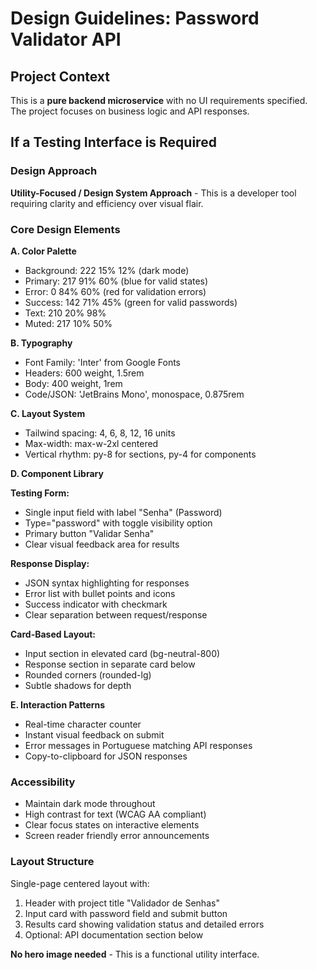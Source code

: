 # Design Guidelines: Password Validator API

## Project Context
This is a **pure backend microservice** with no UI requirements specified. The project focuses on business logic and API responses.

## If a Testing Interface is Required

### Design Approach
**Utility-Focused / Design System Approach** - This is a developer tool requiring clarity and efficiency over visual flair.

### Core Design Elements

**A. Color Palette**
- Background: 222 15% 12% (dark mode)
- Primary: 217 91% 60% (blue for valid states)
- Error: 0 84% 60% (red for validation errors)
- Success: 142 71% 45% (green for valid passwords)
- Text: 210 20% 98%
- Muted: 217 10% 50%

**B. Typography**
- Font Family: 'Inter' from Google Fonts
- Headers: 600 weight, 1.5rem
- Body: 400 weight, 1rem
- Code/JSON: 'JetBrains Mono', monospace, 0.875rem

**C. Layout System**
- Tailwind spacing: 4, 6, 8, 12, 16 units
- Max-width: max-w-2xl centered
- Vertical rhythm: py-8 for sections, py-4 for components

**D. Component Library**

**Testing Form:**
- Single input field with label "Senha" (Password)
- Type="password" with toggle visibility option
- Primary button "Validar Senha"
- Clear visual feedback area for results

**Response Display:**
- JSON syntax highlighting for responses
- Error list with bullet points and icons
- Success indicator with checkmark
- Clear separation between request/response

**Card-Based Layout:**
- Input section in elevated card (bg-neutral-800)
- Response section in separate card below
- Rounded corners (rounded-lg)
- Subtle shadows for depth

**E. Interaction Patterns**
- Real-time character counter
- Instant visual feedback on submit
- Error messages in Portuguese matching API responses
- Copy-to-clipboard for JSON responses

### Accessibility
- Maintain dark mode throughout
- High contrast for text (WCAG AA compliant)
- Clear focus states on interactive elements
- Screen reader friendly error announcements

### Layout Structure
Single-page centered layout with:
1. Header with project title "Validador de Senhas"
2. Input card with password field and submit button
3. Results card showing validation status and detailed errors
4. Optional: API documentation section below

**No hero image needed** - This is a functional utility interface.